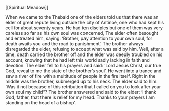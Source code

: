 [[Spiritual Meadow]]
 
When we came to the Thebaid one of the elders told us that there was an elder of great repute living outside the city of Antinoé, one who had kept his cell for about seventy years. He had ten disciples but one of them was very careless so far as his own soul was concerned, The elder often besought and entreated him, saying: ‘Brother, pay attention to your own soul, for death awaits you and the road to punishment’. The brother always disregarded the elder, refusing to accept what was said by him. Well, after a time, death carried the brother off and the elder was deeply troubled on his account, knowing that he had left this world sadly lacking in faith and devotion. The elder fell to his prayers and said: ‘Lord Jesus Christ, our true God, reveal to me the state of the brother’s soul’. He went into a trance and saw a river of fire with a multitude of people in the fire itself. Right in the middle was the brother, submerged up to his neck. The elder said to him: ‘Was it not because of this retribution that I called on you to look after your own soul my child”? The brother answered and said to the elder: ‘I thank God, father, that there is relief for my head. Thanks to your prayers I am standing on the head of a bishop’. 
